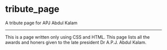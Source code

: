 # tribute_page
A tribute page for APJ Abdul Kalam
___

This is a page written only using CSS and HTML. This page lists all the awards and honers given to the late president Dr A.P.J. Abdul Kalam.
